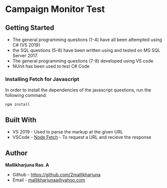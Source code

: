# Campaign Monitor Test

## Getting Started

* The general programming questions (1-4) have all been attempted using C# (VS 2019)
* the SQL questions (5-6) have been written using and tested on MS SQL Server 2017.
* The general programming questions (7-8) developed using VS code
* NUnit has been used to test C# Code

### Installing Fetch for Javascript

In order to install the dependencies of the javascript questions, run the following command:

```
npm install
```


## Built With

* VS 2019 - Used to parse the markup at the given URL
* VSCode - [Node Fetch](https://github.com/node-fetch/node-fetch) - To request a URL and recieve the response

## Author

**Mallikharjuna Rao. A**
* Github - https://github.com/2mallikharjuna
* Email - mallikharjunaa@yahoo.com

